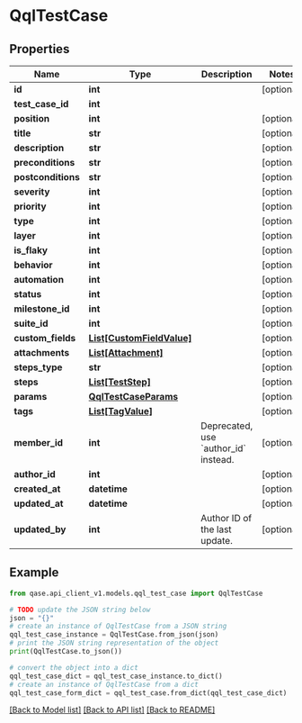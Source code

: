 # QqlTestCase


## Properties

Name | Type | Description | Notes
------------ | ------------- | ------------- | -------------
**id** | **int** |  | [optional] 
**test_case_id** | **int** |  | 
**position** | **int** |  | [optional] 
**title** | **str** |  | [optional] 
**description** | **str** |  | [optional] 
**preconditions** | **str** |  | [optional] 
**postconditions** | **str** |  | [optional] 
**severity** | **int** |  | [optional] 
**priority** | **int** |  | [optional] 
**type** | **int** |  | [optional] 
**layer** | **int** |  | [optional] 
**is_flaky** | **int** |  | [optional] 
**behavior** | **int** |  | [optional] 
**automation** | **int** |  | [optional] 
**status** | **int** |  | [optional] 
**milestone_id** | **int** |  | [optional] 
**suite_id** | **int** |  | [optional] 
**custom_fields** | [**List[CustomFieldValue]**](CustomFieldValue.md) |  | [optional] 
**attachments** | [**List[Attachment]**](Attachment.md) |  | [optional] 
**steps_type** | **str** |  | [optional] 
**steps** | [**List[TestStep]**](TestStep.md) |  | [optional] 
**params** | [**QqlTestCaseParams**](QqlTestCaseParams.md) |  | [optional] 
**tags** | [**List[TagValue]**](TagValue.md) |  | [optional] 
**member_id** | **int** | Deprecated, use &#x60;author_id&#x60; instead. | [optional] 
**author_id** | **int** |  | [optional] 
**created_at** | **datetime** |  | [optional] 
**updated_at** | **datetime** |  | [optional] 
**updated_by** | **int** | Author ID of the last update. | [optional] 

## Example

```python
from qase.api_client_v1.models.qql_test_case import QqlTestCase

# TODO update the JSON string below
json = "{}"
# create an instance of QqlTestCase from a JSON string
qql_test_case_instance = QqlTestCase.from_json(json)
# print the JSON string representation of the object
print(QqlTestCase.to_json())

# convert the object into a dict
qql_test_case_dict = qql_test_case_instance.to_dict()
# create an instance of QqlTestCase from a dict
qql_test_case_form_dict = qql_test_case.from_dict(qql_test_case_dict)
```
[[Back to Model list]](../README.md#documentation-for-models) [[Back to API list]](../README.md#documentation-for-api-endpoints) [[Back to README]](../README.md)


